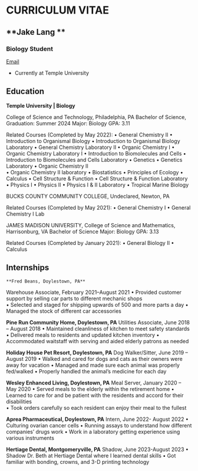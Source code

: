 # **CURRICULUM VITAE**
## **Jake Lang **
### **Biology Student**
[Email](tun18409@temple.edu) 
- Currently at Temple University


## Education
**Temple University | Biology**


  College of Science and Technology, Philadelphia, PA
	Bachelor of Science, Graduation: Summer 2024
	Major:  Biology
	GPA: 3.11

Related Courses (Completed by May 2022): 
•	General Chemistry II 
•	Introduction to Organismal Biology 
•	Introduction to Organismal Biology Laboratory 
•	General Chemistry Laboratory II 
•	Organic Chemistry I
•	Organic Chemistry Laboratory I
•	Introduction to Biomolecules and Cells
•	Introduction to Biomolecules and Cells Laboratory 
•	Genetics 
•	Genetics Laboratory
•	Organic Chemistry II	
•	Organic Chemistry II laboratory
•	Biostatistics 
•	Principles of Ecology 
•	Calculus 
•	Cell Structure & Function
•	Cell Structure & Function Laboratory
•	Physics I
•	Physics II
•	Physics I & II Laboratory
•	Tropical Marine Biology

BUCKS COUNTY COMMUNITY COLLEGE, Undeclared, Newton, PA 

Related Courses (Completed by May 2021): 
•	General Chemistry I 
•	General Chemistry I Lab 


JAMES MADISON UNIVERSITY, College of Science and Mathematics, Harrisonburg, VA
		Bachelor of Science
		Major: Biology
		GPA: 3.13

Related Courses (Completed by January 2021): 
•	General Biology II 
•	Calculus 












## Internships																								
    
    **Fred Beans, Doylestown, PA**
Warehouse Associate, February 2021–August 2021 
•	Provided customer support by selling car parts to different mechanic shops  
•	Selected and staged for shipping upwards of 500 and more parts a day 
•	Managed the stock of different car accessories  
 
**Pine Run Community Home, Doylestown, PA**
Utilities Associate, June 2018 – August 2018 
•	Maintained cleanliness of kitchen to meet safety standards 
•	Delivered meals to residents and updated kitchen inventory 
•	Accommodated waitstaff with serving and aided elderly patrons as needed 
 
**Holiday House Pet Resort, Doylestown, PA** 
Dog Walker/Sitter, June 2019 – August 2019 
•	Walked and cared for dogs and cats as their owners were away for vacation 
•	Managed and made sure each animal was properly fed/walked 
•	Properly handled the animal’s medicine for each day 
 
**Wesley Enhanced Living, Doylestown, PA** 
Meal Server, January 2020 – May 2020 
•	Served meals to the elderly within the retirement home 
•	Learned to care for and be patient with the residents and accord for their disabilities  
•	Took orders carefully so each resident can enjoy their meal to the fullest 

**Aprea Pharmaceutical, Doylestown, PA**
Intern, June 2022- August 2022
•	Culturing ovarian cancer cells
•	Running assays to understand how different companies’ drugs work
•	Work in a laboratory getting experience using various instruments

**Hertiage Dental, Montgomeryville, PA**
Shadow, June 2023-August 2023
•	Shadow Dr. Beth at Hertiage Dental where I learned dental skills
•	Got familiar with bonding, crowns, and 3-D printing technology

